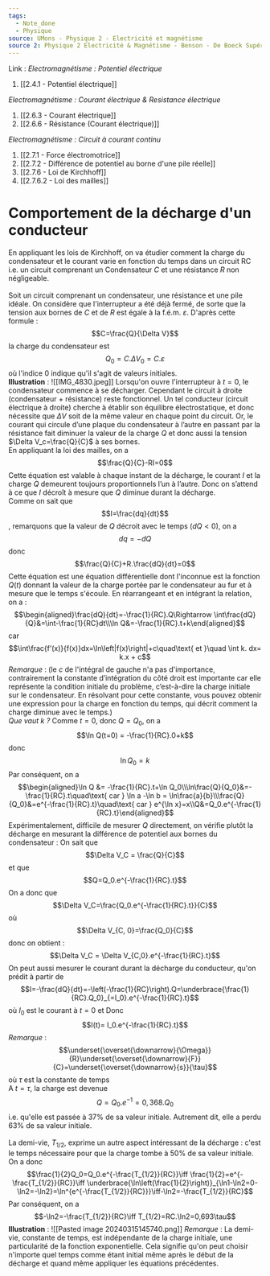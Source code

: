 ```yaml
---
tags:
  - Note_done
  - Physique
source: UMons - Physique 2 - Electricité et magnétisme
source 2: Physique 2 Electricité & Magnétisme - Benson - De Boeck Supérieur
---
```


Link :
_Electromagnétisme : Potentiel électrique_
1. [[2.4.1 - Potentiel électrique]]

_Electromagnétisme : Courant électrique & Resistance électrique_
1. [[2.6.3 - Courant électrique]]
2. [[2.6.6 - Résistance (Courant électrique)]]

_Electromagnétisme : Circuit à courant continu_
1. [[2.7.1 - Force électromotrice]]
2. [[2.7.2 - Différence de potentiel au borne d'une pile réelle]]
3. [[2.7.6 - Loi de Kirchhoff]]
4. [[2.7.6.2 - Loi des mailles]]

# Comportement de la décharge d'un conducteur
En appliquant les lois de Kirchhoff, on va étudier comment la charge du condensateur et le courant varie en fonction du temps dans un circuit RC i.e. un circuit comprenant un Condensateur $C$ et une résistance $R$ non négligeable.
\
\
Soit un circuit comprenant un condensateur, une résistance et une pile idéale. On considère que l'interrupteur a été déjà fermé, de sorte que la tension aux bornes de $C$ et de $R$ est égale à la f.é.m. $\varepsilon$. D'après cette formule : $$C=\frac{Q}{\Delta V}$$ la charge du condensateur est $$Q_0=C.\Delta V_0=C.\varepsilon$$ où l'indice 0 indique qu'il s'agit de valeurs initiales.
\
**Illustration** : ![[IMG_4830.jpeg]]
Lorsqu'on ouvre l'interrupteur à $t=0$, le condensateur commence à se décharger. Cependant le circuit à droite (condensateur + résistance) reste fonctionnel. Un tel conducteur (circuit électrique à droite) cherche à établir son équilibre électrostatique, et donc nécessite que $\Delta V$ soit de la même valeur en chaque point du circuit. Or, le courant qui circule d’une plaque du condensateur à l’autre en passant par la résistance fait diminuer la valeur de la charge $Q$ et donc aussi la tension $\Delta V_c=\frac{Q}{C}$ à ses bornes. 
\
En appliquant la loi des mailles, on a $$\frac{Q}{C}-RI=0$$ Cette équation est valable à chaque instant de la décharge, le courant $I$ et la charge $Q$ demeurent toujours proportionnels l’un à l’autre. Donc on s’attend à ce que $I$ décroît à mesure que $Q$ diminue durant la décharge. 
\
Comme on sait que $$I=\frac{dq}{dt}$$, remarquons que la valeur de $Q$ décroit avec le temps $(dQ < 0)$, on a $$dq=-dQ$$  donc $$\frac{Q}{C}+R.\frac{dQ}{dt}=0$$ Cette équation est une équation différentielle dont l'inconnue est la fonction $Q(t)$ donnant la valeur de la charge portée par le condensateur au fur et à mesure que le temps s'écoule. En réarrangeant et en intégrant la relation, on a : $$\begin{aligned}\frac{dQ}{dt}=-\frac{1}{RC}.Q\Rightarrow \int\frac{dQ}{Q}&=\int-\frac{1}{RC}dt\\\ln Q&=-\frac{1}{RC}.t+k\end{aligned}$$ car $$\int\frac{f’(x)}{f(x)}dx=\ln\left|f(x)\right|+c\quad\text{ et }\quad \int k. dx= k.x + c$$ _Remarque_ : (le $c$ de l'intégral de gauche n'a pas d'importance, contrairement la constante d’intégration du côté droit est importante car elle représente la condition initiale du problème, c’est-à-dire la charge initiale sur le condensateur. En résolvant pour cette constante, vous pouvez obtenir une expression pour la charge en fonction du temps, qui décrit comment la charge diminue avec le temps.)
 \
 _Que vaut $k$ ?_
 Comme $t=0$, donc $Q=Q_0$, on a $$\ln Q(t=0) = -\frac{1}{RC}.0+k$$ donc $$\ln Q_0 = k$$ Par conséquent, on a $$\begin{aligned}\ln Q &= -\frac{1}{RC}.t+\ln Q_0\\\ln\frac{Q}{Q_0}&=-\frac{1}{RC}.t\quad\text{ car } \ln a -\ln b = \ln\frac{a}{b}\\\frac{Q}{Q_0}&=e^{-\frac{1}{RC}.t}\quad\text{ car } e^{\ln x}=x\\Q&=Q_0.e^{-\frac{1}{RC}.t}\end{aligned}$$ Expérimentalement, difficile de mesurer $Q$ directement, on vérifie plutôt la décharge en mesurant la différence de potentiel aux bornes du condensateur : On sait que $$\Delta V_C = \frac{Q}{C}$$ et que $$Q=Q_0.e^{-\frac{1}{RC}.t}$$ On a donc que $$\Delta V_C=\frac{Q_0.e^{-\frac{1}{RC}.t}}{C}$$ où $$\Delta V_{C, 0}=\frac{Q_0}{C}$$ donc on obtient : $$\Delta V_C = \Delta V_{C,0}.e^{-\frac{1}{RC}.t}$$ On peut aussi mesurer le courant durant la décharge du conducteur, qu'on prédit à partir de $$I=-\frac{dQ}{dt}=-\left(-\frac{1}{RC}\right).Q=\underbrace{\frac{1}{RC}.Q_0}_{=I_0}.e^{-\frac{1}{RC}.t}$$ où $I_0$ est le courant à $t=0$ et Donc $$I(t)= I_0.e^{-\frac{1}{RC}.t}$$ _Remarque_ : $$\underset{\overset{\downarrow}{\Omega}}{R}\underset{\overset{\downarrow}{F}}{C}=\underset{\overset{\downarrow}{s}}{\tau}$$ où $\tau$ est la constante de temps
 \
 A $t=\tau$, la charge est devenue $$Q=Q_0.e^{-1}=0,368.Q_0$$ i.e. qu'elle est passée à 37% de sa valeur initiale. Autrement dit, elle a perdu 63% de sa valeur initiale. 
 \
 \
 La demi-vie, $T_{1/2}$, exprime un autre aspect intéressant de la décharge : c'est le temps nécessaire pour que la charge tombe à 50% de sa valeur initiale. On a donc $$\frac{1}{2}Q_0=Q_0.e^{-\frac{T_{1/2}}{RC}}\iff \frac{1}{2}=e^{-\frac{T_{1/2}}{RC}}\iff \underbrace{\ln\left(\frac{1}{2}\right)}_{\ln1-\ln2=0-\ln2=-\ln2}=\ln^{e^{-\frac{T_{1/2}}{RC}}}\iff-\ln2=-\frac{T_{1/2}}{RC}$$ Par conséquent, on a $$-\ln2=-\frac{T_{1/2}}{RC}\iff T_{1/2}=RC.\ln2=0,693\tau$$
 **Illustration** : ![[Pasted image 20240315145740.png]]
 _Remarque_ : La demi-vie, constante de temps, est indépendante de la charge initiale, une particularité de la fonction exponentielle. Cela signifie qu'on peut choisir n'importe quel temps comme étant initial même après le début de la décharge et quand même appliquer les équations précédentes.
 
 